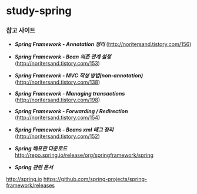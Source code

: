 # study-spring

### 참고 사이트

- ***Spring Framework - Annotation 정리*** (http://noritersand.tistory.com/156)

- ***Spring Framework - Bean 의존 관계 설정*** (http://noritersand.tistory.com/153)

- ***Spring Framework - MVC 작성 방법(non-annotation)*** (http://noritersand.tistory.com/138)

- ***Spring Framework - Managing transactions*** (http://noritersand.tistory.com/198)

- ***Spring Framework - Forwarding / Redirection*** (http://noritersand.tistory.com/154)

- ***Spring Framework - Beans xml 태그 정리*** (http://noritersand.tistory.com/152)

- ***Spring 배포판 다운로드***
http://repo.spring.io/release/org/springframework/spring

- ***Spring 관련 문서***

http://spring.io
https://github.com/spring-projects/spring-framework/releases

